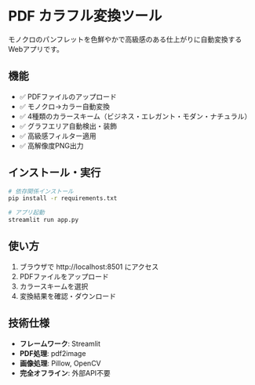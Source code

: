 # PDF カラフル変換ツール

モノクロのパンフレットを色鮮やかで高級感のある仕上がりに自動変換するWebアプリです。

## 機能

- ✅ PDFファイルのアップロード
- ✅ モノクロ→カラー自動変換
- ✅ 4種類のカラースキーム（ビジネス・エレガント・モダン・ナチュラル）
- ✅ グラフエリア自動検出・装飾
- ✅ 高級感フィルター適用
- ✅ 高解像度PNG出力

## インストール・実行

```bash
# 依存関係インストール
pip install -r requirements.txt

# アプリ起動
streamlit run app.py
```

## 使い方

1. ブラウザで http://localhost:8501 にアクセス
2. PDFファイルをアップロード
3. カラースキームを選択
4. 変換結果を確認・ダウンロード

## 技術仕様

- **フレームワーク**: Streamlit
- **PDF処理**: pdf2image
- **画像処理**: Pillow, OpenCV
- **完全オフライン**: 外部API不要